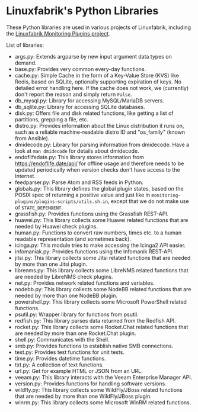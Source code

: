# Linuxfabrik's Python Libraries

These Python libraries are used in various projects of Linuxfabrik, including the [Linuxfabrik Monitoring Plugins project](https://github.com/Linuxfabrik/monitoring-plugins).

List of libraries:

* args.py: Extends argparse by new input argument data types on demand.
* base.py: Provides very common every-day functions.
* cache.py: Simple Cache in the form of a Key-Value Store (KVS) like Redis, based on SQLite, optionally supporting expiration of keys. No detailed error handling here. If the cache does not work, we (currently) don't report the reason and simply return `False`.
* db_mysql.py: Library for accessing MySQL/MariaDB servers.
* db_sqlite.py: Library for accessing SQLite databases.
* disk.py: Offers file and disk related functions, like getting a list of partitions, grepping a file, etc.
* distro.py: Provides information about the Linux distribution it runs on, such as a reliable machine-readable distro ID and "os_family" (known from Ansible).
* dmidecode.py: Library for parsing information from dmidecode. Have a look at `man dmidecode` for details about dmidecode.
* endoflifedate.py: This library stores information from https://endoflife.date/api/ for offline usage and therefore needs to be updated periodically when version checks don't have access to the Internet.
* feedparser.py: Parse Atom and RSS feeds in Python.
* globals.py: This library defines the global plugin states, based on the POSIX spec of returning a positive value and just like in `monitoring-plugins/plugins-scripts/utils.sh.in`, except that we do not make use of `STATE_DEPENDENT`.
* grassfish.py: Provides functions using the Grassfish REST-API.
* huawei.py: This library collects some Huawei related functions that are needed by Huawei check plugins.
* human.py: Functions to convert raw numbers, times etc. to a human readable representation (and sometimes back).
* icinga.py: This module tries to make accessing the Icinga2 API easier.
* infomaniak.py: Provides functions using the Infomanik REST-API.
* jitsi.py: This library collects some Jitsi related functions that are needed by more than one Jitsi plugin.
* librenms.py: This library collects some LibreNMS related functions that are needed by LibreNMS check plugins.
* net.py: Provides network related functions and variables.
* nodebb.py: This library collects some NodeBB related functions that are needed by more than one NodeBB plugin.
* powershell.py: This library collects some Microsoft PowerShell related functions.
* psutil.py: Wrapper library for functions from psutil.
* redfish.py: This library parses data returned from the Redfish API.
* rocket.py: This library collects some Rocket.Chat related functions that are needed by more than one Rocket.Chat plugin.
* shell.py: Communicates with the Shell.
* smb.py: Provides functions to establish native SMB connections.
* test.py: Provides test functions for unit tests.
* time.py: Provides datetime functions.
* txt.py: A collection of text functions.
* url.py: Get for example HTML or JSON from an URL.
* veeam.py: This library interacts with the Veeam Enterprise Manager API.
* version.py: Provides functions for handling software versions.
* wildfly.py: This library collects some WildFly/JBoss related functions that are needed by more than one WildFly/JBoss plugin.
* winrm.py: This library collects some Microsoft WinRM related functions.
